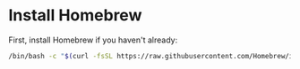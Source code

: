 # Install Homebrew
First, install Homebrew if you haven't already:
```bash
/bin/bash -c "$(curl -fsSL https://raw.githubusercontent.com/Homebrew/install/HEAD/install.sh)"
